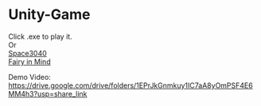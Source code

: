 # Unity-Game
Click .exe to play it.  
Or  
[Space3040](https://8reaks.github.io/UnityGame_Space3040/)  
[Fairy in Mind](https://8reaks.github.io/UnityGame_FairyInMind/)  

Demo Video:
https://drive.google.com/drive/folders/1EPrJkGnmkuy1IC7aA8yOmPSF4E6MM4h3?usp=share_link
